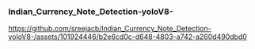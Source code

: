 ### Indian_Currency_Note_Detection-yoloV8-


https://github.com/sreejacb/Indian_Currency_Note_Detection-yoloV8-/assets/101924446/b2e6cd0c-d648-4803-a742-a260d490dbd0

